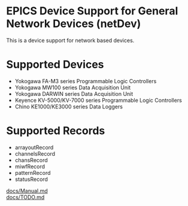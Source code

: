 EPICS Device Support for General Network Devices (netDev)
=========================================================

This is a device support for network based devices.

# Supported Devices
- Yokogawa FA-M3 series Programmable Logic Controllers
- Yokogawa MW100 series Data Acquisition Unit
- Yokogawa DARWIN series Data Acquisition Unit
- Keyence KV-5000/KV-7000 series Programmable Logic Controllers
- Chino KE1000/KE3000 series Data Loggers

# Supported Records
- arrayoutRecord
- channelsRecord
- chansRecord
- miwfRecord
- patternRecord
- statusRecord

[docs/Manual.md](docs/Manual.md)  
[docs/TODO.md](docs/TODO.md)  

